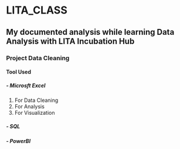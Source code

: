 # LITA_CLASS

## My documented analysis while learning Data Analysis with LITA Incubation Hub

### Project Data Cleaning

#### Tool Used
##### - Microsft  Excel
1. For Data Cleaning
2. For Analysis
3. For Visualization
##### - SQL 

##### - PowerBI

